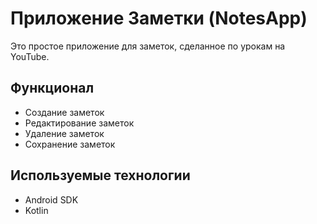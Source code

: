 # Приложение Заметки (NotesApp)

Это простое приложение для заметок, сделанное по урокам на YouTube.

## Функционал

- Создание заметок
- Редактирование заметок
- Удаление заметок
- Сохранение заметок

## Используемые технологии

- Android SDK
- Kotlin
